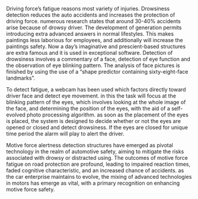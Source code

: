 Driving force’s fatigue reasons most variety of injuries. Drowsiness detection reduces the auto accidents and increases the protection of driving force. numerous research states that around 30-40% accidents arise because of drowsy driver. The development of generation permits introducing extra advanced answers in normal lifestyles. This makes paintings less laborious for employees, and additionally will increase the paintings safety. Now a day’s imaginative and prescient-based structures are extra famous and it is used in exceptional software. Detection of drowsiness involves a commentary of a face, detection of eye function and the observation of eye blinking pattern. The analysis of face pictures is finished by using the use of a “shape predictor containing sixty-eight-face landmarks”. 

To detect fatigue, a webcam has been used which factors directly toward driver face and detect eye movement. in this the task will focus at the blinking pattern of the eyes, which involves looking at the whole image of the face, and determining the position of the eyes, with the aid of a self-evolved photo processing algorithm. as soon as the placement of the eyes is placed, the system is designed to decide whether or not the eyes are opened or closed and detect drowsiness. If the eyes are closed for unique time period the alarm will play to alert the driver.	

Motive force alertness detection structures have emerged as pivotal technology in the realm of automotive safety, aiming to mitigate the risks associated with drowsy or distracted using. The outcomes of motive force fatigue on road protection are profound, leading to impaired reaction times, faded cognitive characteristic, and an increased chance of accidents. as the car enterprise maintains to evolve, the mixing of advanced technologies in motors has emerge as vital, with a primary recognition on enhancing motive force safety.
